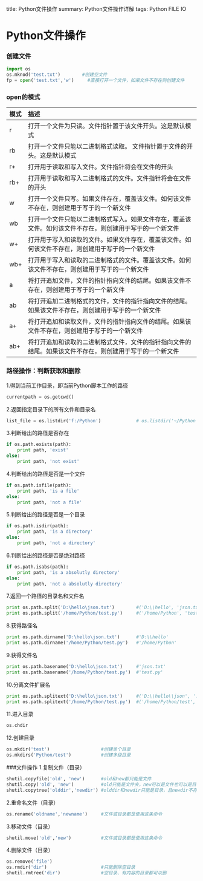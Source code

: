 title: Python文件操作
summary: Python文件操作详解
tags: Python
      FILE IO

# Python文件操作
### 创建文件
```Python
import os
os.mknod('test.txt')        #创建空文件
fp = open('test.txt','w')     #直接打开一个文件，如果文件不存在则创建文件
```

### open的模式
|模式     | 描述                                                                                                     |
|:--------|:---------------------------------------------------------------------------------------------------------|
|r        | 打开一个文件为只读。文件指针置于该文件开头。这是默认模式                                                 |
|rb       | 打开一个文件只能以二进制格式读取。 文件指针置于文件的开头。这是默认模式                                  |
|r+       | 打开用于读取和写入文件。文件指针将会在文件的开头                                                         |
|rb+      | 打开用于读取和写入二进制格式的文件。文件指针将会在文件的开头                                             |
|w        | 打开一个文件只写。如果文件存在，覆盖该文件。如何该文件不存在，则创建用于写于的一个新文件                 |
|wb       | 打开一个文件只能以二进制格式写入。如果文件存在，覆盖该文件。如何该文件不存在，则创建用于写于的一个新文件 |
|w+       | 打开用于写入和读取的文件。如果文件存在，覆盖该文件。如何该文件不存在，则创建用于写于的一个新文件         |
|wb+      | 打开用于写入和读取的二进制格式的文件。覆盖该文件。如何该文件不存在，则创建用于写于的一个新文件           |
|a        | 将打开追加文件，文件的指针指向文件的结尾。如果该文件不存在，则创建用于写于的一个新文件                   |
|ab       | 将打开追加二进制格式的文件，文件的指针指向文件的结尾。如果该文件不存在，则创建用于写于的一个新文件       |
|a+       | 将打开追加和读取文件，文件的指针指向文件的结尾。如果该文件不存在，则创建用于写于的一个新文件             |
|ab+      | 将打开追加和读取的二进制格式文件，文件的指针指向文件的结尾。如果该文件不存在，则创建用于写于的一个新文件 |

### 路径操作：判断获取和删除
1.得到当前工作目录，即当前Python脚本工作的路径
```Python
currentpath = os.getcwd()
``` 

2.返回指定目录下的所有文件和目录名
```Python
list_file = os.listdir('f:/Python')             # os.listdir('~/Python')
```

3.判断给出的路径是否存在
```Python
if os.path.exists(path):
	print path, 'exist'
else:
	print path, 'not exist'
```

4.判断给出的路径是否是一个文件
```Python
if os.path.isfile(path):
	print path, 'is a file'
else:
	print path, 'not a file'
```

5.判断给出的路径是否是一个目录
```Python
if os.path.isdir(path):
	print path, 'is a directory'
else:
	print path, 'not a directory'
```

6.判断给出的路径是否是绝对路径
```Python
if os.path.isabs(path):
	print path, 'is a absolutly directory'
else:
	print path, 'not a absolutly directory'
```

7.返回一个路径的目录名和文件名
```Python
print os.path.split('D:\hello\json.txt')        #('D:\\hello', 'json.txt') 
print os.path.split('/home/Python/test.py')     #('/home/Python', 'test.py')
```

8.获得路径名
```Python
print os.path.dirname('D:\hello\json.txt')      #'D:\\hello'
print os.path.dirname('/home/Python/test.py')   #'/home/Python'
```

9.获得文件名
```Python
print os.path.basename('D:\hello\json.txt')     #'json.txt'
print os.path.basename('/home/Python/test.py')  #'test.py'
```

10.分离文件扩展名
```Python
print os.path.splitext('D:\hello\json.txt')     #('D:\\hello\\json', '.txt') 
print os.path.splitext('/home/Python/test.py')  #('/home/Python/test', '.py')
```

11.进入目录
```Python
os.chdir
```

12.创建目录
```Python
os.mkdir('test')                   #创建单个目录
os.mkdirs('Python/test')           #创建多级目录
```

###文件操作
1.复制文件（目录）
```Python
shutil.copyfile('old', 'new')      #old和new都只能是文件
shutil.copy('old', 'new')          #old只能是文件夹，new可以是文件也可以是目标目录
shutil.copytree('olddir','newdir') #olddir和newdir只能是目录，且newdir不存在
```

2.重命名文件（目录）
```Python
os.rename('oldname','newname')     #文件或目录都是使用这条命令
```

3.移动文件（目录）
```Python
shutil.move('old','new')   		   #文件或目录都是使用这条命令
```

4.删除文件（目录）
```Python
os.remove('file')
os.rmdir('dir')                    #只能删除空目录
shutil.rmtree('dir')               #空目录、有内容的目录都可以删
```